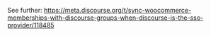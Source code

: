 See further: https://meta.discourse.org/t/sync-woocommerce-memberships-with-discourse-groups-when-discourse-is-the-sso-provider/118485